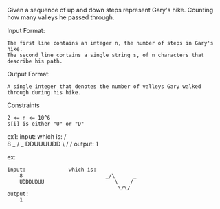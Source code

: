 Given a sequence of up and down steps represent Gary's hike. Counting how many valleys he passed through.

Input Format:

	The first line contains an integer n, the number of steps in Gary's hike.
	The second line contains a single string s, of n characters that describe his path.

Output Format:

	A single integer that denotes the number of valleys Gary walked through during his hike.

Constraints

	2 <= n <= 10^6
	s[i] is either "U" or "D"

ex1:
	input:				which is:         /\
		8							_    /  \_
		DDUUUUDD					 \  /
									  \/
	output:
		1

ex:

	input:				which is:
		8							_/\      _
		UDDDUDUU					   \    /
										\/\/
	output:
		1